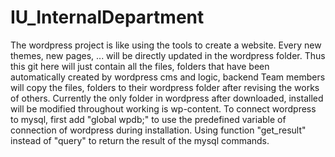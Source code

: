 # IU_InternalDepartment
The wordpress project is like using the tools to create a website.
Every new themes, new pages, ... will be directly updated in the wordpress folder.
Thus this git here will just contain all the files, folders that have been automatically created by wordpress cms and logic, backend
Team members will copy the files, folders to their wordpress folder after revising the works of others.
Currently the only folder in wordpress after downloaded, installed will be modified throughout working is wp-content.
To connect wordpress to mysql, first add "global wpdb;" to use the predefined variable of connection of wordpress during installation. Using function "get_result" instead of "query" to return the result of the mysql commands. 
